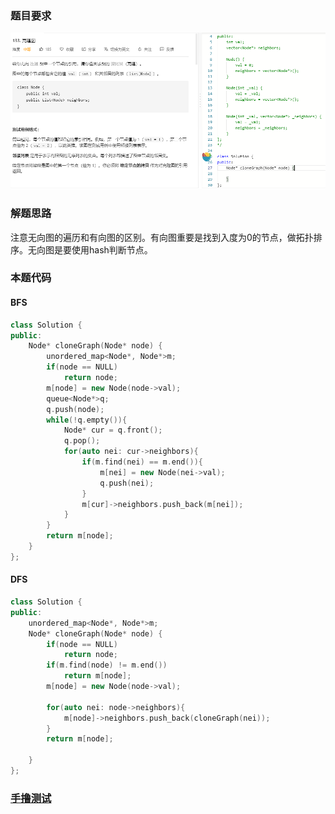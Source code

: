 ### 题目要求

![](pic/133.png)

### 解题思路

注意无向图的遍历和有向图的区别。有向图重要是找到入度为0的节点，做拓扑排序。无向图是要使用hash判断节点。

### 本题代码

#### BFS

```c++
class Solution {
public:
    Node* cloneGraph(Node* node) {
        unordered_map<Node*, Node*>m;
        if(node == NULL)
            return node;
        m[node] = new Node(node->val);
        queue<Node*>q;
        q.push(node);
        while(!q.empty()){
            Node* cur = q.front();
            q.pop();
            for(auto nei: cur->neighbors){
                if(m.find(nei) == m.end()){
                    m[nei] = new Node(nei->val);
                    q.push(nei);
                }   
                m[cur]->neighbors.push_back(m[nei]);
            }
        }
        return m[node];
    }
};
```

#### DFS

```c++
class Solution {
public:
    unordered_map<Node*, Node*>m;
    Node* cloneGraph(Node* node) {
        if(node == NULL)
            return node;
        if(m.find(node) != m.end())
            return m[node];
        m[node] = new Node(node->val);

        for(auto nei: node->neighbors){
            m[node]->neighbors.push_back(cloneGraph(nei));
        }
        return m[node]; 
        
    }
};
```

### [手撸测试](https://leetcode-cn.com/problems/clone-graph/solution/ke-long-tu-by-leetcode-solution/)  

